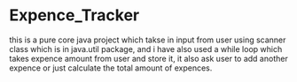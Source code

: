 # Expence_Tracker
this is a pure core java project which takse in input from user using scanner class which is in java.util package, and i have also used a while loop which takes expence amount from user and store it, it also ask user to add another expence or just calculate the total amount of expences.
